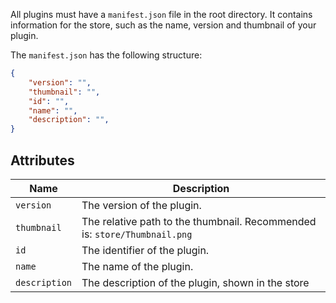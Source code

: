 All plugins must have a `manifest.json` file in the root directory. It contains information for the store, such as the name, version and thumbnail of your plugin.

The `manifest.json` has the following structure:
```json
{
    "version": "",
    "thumbnail": "",
    "id": "",
    "name": "",
    "description": "",
}
```

## Attributes
|Name|Description|
|---|---|
|`version`|The version of the plugin.|
|`thumbnail`|The relative path to the thumbnail. Recommended is: `store/Thumbnail.png`|
|`id`|The identifier of the plugin.|
|`name`|The name of the plugin.|
|`description`|The description of the plugin, shown in the store|